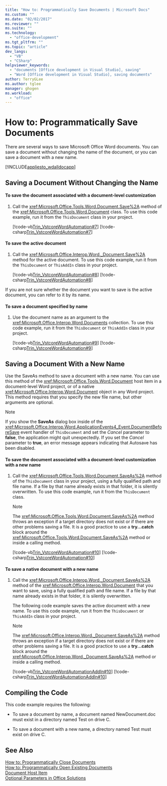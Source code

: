 ```yaml
---
title: "How to: Programmatically Save Documents | Microsoft Docs"
ms.custom: ""
ms.date: "02/02/2017"
ms.reviewer: ""
ms.suite: ""
ms.technology: 
  - "office-development"
ms.tgt_pltfrm: ""
ms.topic: "article"
dev_langs: 
  - "VB"
  - "CSharp"
helpviewer_keywords: 
  - "documents [Office development in Visual Studio], saving"
  - "Word [Office development in Visual Studio], saving documents"
author: TerryGLee
ms.author: tglee
manager: ghogen
ms.workload: 
  - "office"
---
```

# How to: Programmatically Save Documents
  There are several ways to save Microsoft Office Word documents. You can save a document without changing the name of the document, or you can save a document with a new name.  
  
 [!INCLUDE[appliesto_wdalldocapp](../vsto/includes/appliesto-wdalldocapp-md.md)]  
  
## Saving a Document Without Changing the Name  
  
#### To save the document associated with a document-level customization  
  
1.  Call the <xref:Microsoft.Office.Tools.Word.Document.Save%2A> method of the <xref:Microsoft.Office.Tools.Word.Document> class. To use this code example, run it from the `ThisDocument` class in your project.  
  
     [!code-vb[Trin_VstcoreWordAutomation#7](../vsto/codesnippet/VisualBasic/Trin_VstcoreWordAutomationVB/ThisDocument.vb#7)]
     [!code-csharp[Trin_VstcoreWordAutomation#7](../vsto/codesnippet/CSharp/Trin_VstcoreWordAutomationCS/ThisDocument.cs#7)]  
  
#### To save the active document  
  
1.  Call the <xref:Microsoft.Office.Interop.Word._Document.Save%2A> method for the active document. To use this code example, run it from the `ThisDocument` or `ThisAddIn` class in your project.  
  
     [!code-vb[Trin_VstcoreWordAutomation#8](../vsto/codesnippet/VisualBasic/Trin_VstcoreWordAutomationVB/ThisDocument.vb#8)]
     [!code-csharp[Trin_VstcoreWordAutomation#8](../vsto/codesnippet/CSharp/Trin_VstcoreWordAutomationCS/ThisDocument.cs#8)]  
  
 If you are not sure whether the document you want to save is the active document, you can refer to it by its name.  
  
#### To save a document specified by name  
  
1.  Use the document name as an argument to the <xref:Microsoft.Office.Interop.Word.Documents> collection. To use this code example, run it from the `ThisDocument` or `ThisAddIn` class in your project.  
  
     [!code-vb[Trin_VstcoreWordAutomation#9](../vsto/codesnippet/VisualBasic/Trin_VstcoreWordAutomationVB/ThisDocument.vb#9)]
     [!code-csharp[Trin_VstcoreWordAutomation#9](../vsto/codesnippet/CSharp/Trin_VstcoreWordAutomationCS/ThisDocument.cs#9)]  
  
## Saving a Document With a New Name  
 Use the SaveAs method to save a document with a new name. You can use this method of the <xref:Microsoft.Office.Tools.Word.Document> host item in a document-level Word project, or of a native <xref:Microsoft.Office.Interop.Word.Document> object in any Word project. This method requires that you specify the new file name, but other arguments are optional.  
  
> [!NOTE]  
>  If you show the **SaveAs** dialog box inside of the <xref:Microsoft.Office.Interop.Word.ApplicationEvents4_Event.DocumentBeforeSave> event handler of `ThisDocument` and set the *Cancel* parameter to **false**, the application might quit unexpectedly. If you set the *Cancel* parameter to **true**, an error message appears indicating that Autosave has been disabled.  
  
#### To save the document associated with a document-level customization with a new name  
  
1.  Call the <xref:Microsoft.Office.Tools.Word.Document.SaveAs%2A> method of the `ThisDocument` class in your project, using a fully qualified path and file name. If a file by that name already exists in that folder, it is silently overwritten. To use this code example, run it from the `ThisDocument` class.  
  
    > [!NOTE]  
    >  The <xref:Microsoft.Office.Tools.Word.Document.SaveAs%2A> method throws an exception if a target directory does not exist or if there are other problems saving a file. It is a good practice to use a **try...catch** block around the <xref:Microsoft.Office.Tools.Word.Document.SaveAs%2A> method or inside a calling method.  
  
     [!code-vb[Trin_VstcoreWordAutomation#10](../vsto/codesnippet/VisualBasic/Trin_VstcoreWordAutomationVB/ThisDocument.vb#10)]
     [!code-csharp[Trin_VstcoreWordAutomation#10](../vsto/codesnippet/CSharp/Trin_VstcoreWordAutomationCS/ThisDocument.cs#10)]  
  
#### To save a native document with a new name  
  
1.  Call the <xref:Microsoft.Office.Interop.Word._Document.SaveAs%2A> method of the <xref:Microsoft.Office.Interop.Word.Document> that you want to save, using a fully qualified path and file name. If a file by that name already exists in that folder, it is silently overwritten.  
  
     The following code example saves the active document with a new name. To use this code example, run it from the `ThisDocument` or `ThisAddIn` class in your project.  
  
    > [!NOTE]  
    >  The <xref:Microsoft.Office.Interop.Word._Document.SaveAs%2A> method throws an exception if a target directory does not exist or if there are other problems saving a file. It is a good practice to use a **try...catch** block around the <xref:Microsoft.Office.Interop.Word._Document.SaveAs%2A> method or inside a calling method.  
  
     [!code-vb[Trin_VstcoreWordAutomationAddIn#10](../vsto/codesnippet/VisualBasic/Trin_VstcoreWordAutomationAddIn/ThisAddIn.vb#10)]
     [!code-csharp[Trin_VstcoreWordAutomationAddIn#10](../vsto/codesnippet/CSharp/Trin_VstcoreWordAutomationAddIn/ThisAddIn.cs#10)]  
  
## Compiling the Code  
 This code example requires the following:  
  
-   To save a document by name, a document named NewDocument.doc must exist in a directory named Test on drive C.  
  
-   To save a document with a new name, a directory named Test must exist on drive C.  
  
## See Also  
 [How to: Programmatically Close Documents](../vsto/how-to-programmatically-close-documents.md)   
 [How to: Programmatically Open Existing Documents](../vsto/how-to-programmatically-open-existing-documents.md)   
 [Document Host Item](../vsto/document-host-item.md)   
 [Optional Parameters in Office Solutions](../vsto/optional-parameters-in-office-solutions.md)  
  
  